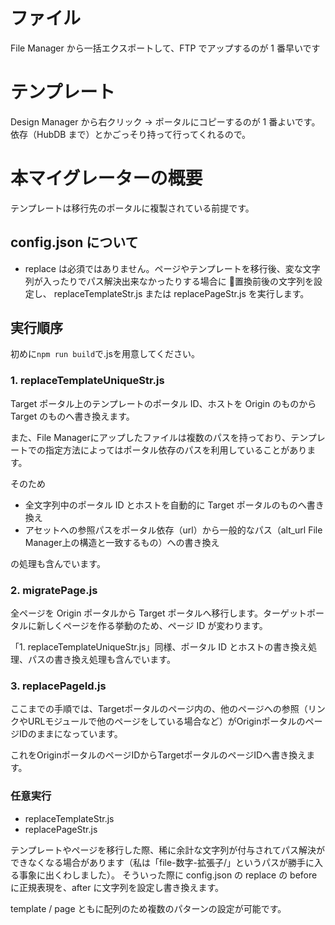 <!-- TODO: ブログのマイグレーター実装 -->

# ファイル

File Manager から一括エクスポートして、FTP でアップするのが 1 番早いです

# テンプレート

Design Manager から右クリック → ポータルにコピーするのが 1 番よいです。依存（HubDB まで）とかごっそり持って行ってくれるので。

# 本マイグレーターの概要

テンプレートは移行先のポータルに複製されている前提です。

## config.json について

- replace は必須ではありません。ページやテンプレートを移行後、変な文字列が入ったりでパス解決出来なかったりする場合に  置換前後の文字列を設定し、 replaceTemplateStr.js または replacePageStr.js を実行します。

## 実行順序

初めに`npm run build`で.jsを用意してください。

### 1. replaceTemplateUniqueStr.js

Target ポータル上のテンプレートのポータル ID、ホストを Origin のものから Target のものへ書き換えます。

また、File Managerにアップしたファイルは複数のパスを持っており、テンプレートでの指定方法によってはポータル依存のパスを利用していることがあります。

そのため

* 全文字列中のポータル ID とホストを自動的に Target ポータルのものへ書き換え
* アセットへの参照パスをポータル依存（url）から一般的なパス（alt_url File Manager上の構造と一致するもの）への書き換え

の処理も含んでいます。

### 2. migratePage.js

全ページを Origin ポータルから Target ポータルへ移行します。ターゲットポータルに新しくページを作る挙動のため、ページ ID が変わります。

「1. replaceTemplateUniqueStr.js」同様、ポータル ID とホストの書き換え処理、パスの書き換え処理も含んでいます。

### 3. replacePageId.js

ここまでの手順では、Targetポータルのページ内の、他のページへの参照（リンクやURLモジュールで他のページをしている場合など）がOriginポータルのページIDのままになっています。

これをOriginポータルのページIDからTargetポータルのページIDへ書き換えます。

### 任意実行

- replaceTemplateStr.js
- replacePageStr.js

テンプレートやページを移行した際、稀に余計な文字列が付与されてパス解決ができなくなる場合があります（私は「file-数字-拡張子/」というパスが勝手に入る事象に出くわしました）。
そういった際に config.json の replace の before に正規表現を、after に文字列を設定し書き換えます。

template / page ともに配列のため複数のパターンの設定が可能です。
